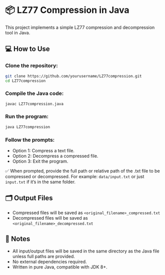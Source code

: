 # 📦 LZ77 Compression in Java

This project implements a simple LZ77 compression and decompression tool in Java.

## 💻 How to Use

### Clone the repository:
```bash
git clone https://github.com/yourusername/LZ77compression.git
cd LZ77compression
```

### Compile the Java code:
```bash
javac LZ77compression.java
```

### Run the program:
```bash
java LZ77compression
```

### Follow the prompts:
- Option 1: Compress a text file.
- Option 2: Decompress a compressed file.
- Option 3: Exit the program.

✅ When prompted, provide the full path or relative path of the .txt file to be compressed or decompressed.
For example: `data/input.txt` or just `input.txt` if it’s in the same folder.

## 🗂 Output Files
- Compressed files will be saved as `<original_filename>_compressed.txt`
- Decompressed files will be saved as `<original_filename>_decompressed.txt`

## 📌 Notes
- All input/output files will be saved in the same directory as the Java file unless full paths are provided.
- No external dependencies required.
- Written in pure Java, compatible with JDK 8+.